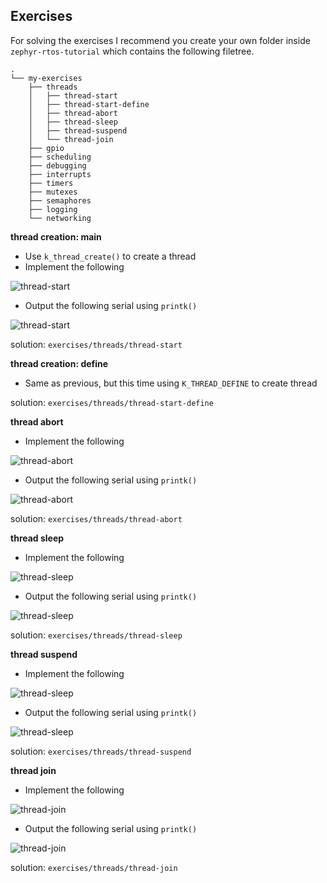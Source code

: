 ## Exercises
For solving the exercises I recommend you create your own folder inside `zephyr-rtos-tutorial` which contains the following filetree.

```
.
└── my-exercises
    ├── threads
    │   ├── thread-start
    │   ├── thread-start-define
    │   ├── thread-abort
    │   ├── thread-sleep
    │   ├── thread-suspend
    │   └── thread-join
    ├── gpio
    ├── scheduling
    ├── debugging
    ├── interrupts
    ├── timers
    ├── mutexes
    ├── semaphores
    ├── logging
    └── networking
```



**thread creation: main**

- Use `k_thread_create()` to create a thread
- Implement the following

![thread-start](/svg-images/threads/thread-start.png)

- Output the following serial using `printk()`

![thread-start](/images/threads/thread-start.png)

solution: `exercises/threads/thread-start`

**thread creation: define**

- Same as previous, but this time using `K_THREAD_DEFINE` to create thread

solution: `exercises/threads/thread-start-define`

**thread abort**

- Implement the following

![thread-abort](/svg-images/threads/thread-abort.png)

- Output the following serial using `printk()`

![thread-abort](/images/threads/thread-abort.png)

solution: `exercises/threads/thread-abort`

**thread sleep**

- Implement the following

![thread-sleep](/svg-images/threads/thread-sleep.png)

- Output the following serial using `printk()`

![thread-sleep](/images/threads/thread-sleep.png)

solution: `exercises/threads/thread-sleep`

**thread suspend**

- Implement the following

![thread-sleep](/svg-images/threads/thread-suspend.png)

- Output the following serial using `printk()`

![thread-sleep](/images/threads/thread-suspend.png)

solution: `exercises/threads/thread-suspend`

**thread join**

- Implement the following

![thread-join](/svg-images/threads/thread-join.png)

- Output the following serial using `printk()`

![thread-join](/images/threads/thread-join.png)

solution: `exercises/threads/thread-join`